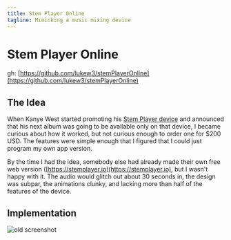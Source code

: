 ```yaml
---
title: Stem Player Online 
tagline: Mimicking a music mixing device
---
```


# Stem Player Online 
gh: [https://github.com/lukew3/stemPlayerOnline](https://github.com/lukew3/stemPlayerOnline)

## The Idea
When Kanye West started promoting his [Stem Player device](https://stemplayer.tech/) and announced that his next album was going to be available only on that device, I became curious about how it worked, but not curious enough to order one for $200 USD. The features were simple enough that I figured that I could just program my own app version.

By the time I had the idea, somebody else had already made their own free web version ([https://stemplayer.io](https://stemplayer.io), but I wasn't happy with it. The audio would glitch out about 30 seconds in, the design was subpar, the animations clunky, and lacking more than half of the features of the device. 

## Implementation

![old screenshot](https://user-images.githubusercontent.com/24558269/155449270-d5bea534-55c0-4d9c-9593-49a2b4c6a98c.png)

